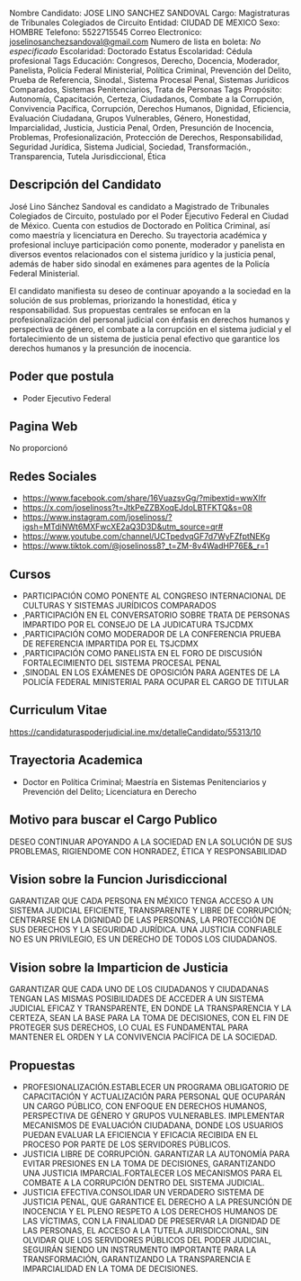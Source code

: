 Nombre Candidato: JOSE LINO SANCHEZ SANDOVAL
Cargo: Magistraturas de Tribunales Colegiados de Circuito
Entidad: CIUDAD DE MEXICO
Sexo: HOMBRE
Telefono: 5522715545
Correo Electronico: joselinosanchezsandoval@gmail.com
Numero de lista en boleta: *No especificado*
Escolaridad: Doctorado
Estatus Escolaridad: Cédula profesional
Tags Educación: Congresos, Derecho, Docencia, Moderador, Panelista, Policía Federal Ministerial, Política Criminal, Prevención del Delito, Prueba de Referencia, Sinodal., Sistema Procesal Penal, Sistemas Jurídicos Comparados, Sistemas Penitenciarios, Trata de Personas
Tags Propósito: Autonomía, Capacitación, Certeza, Ciudadanos, Combate a la Corrupción, Convivencia Pacífica, Corrupción, Derechos Humanos, Dignidad, Eficiencia, Evaluación Ciudadana, Grupos Vulnerables, Género, Honestidad, Imparcialidad, Justicia, Justicia Penal, Orden, Presunción de Inocencia, Problemas, Profesionalización, Protección de Derechos, Responsabilidad, Seguridad Jurídica, Sistema Judicial, Sociedad, Transformación., Transparencia, Tutela Jurisdiccional, Ética


## Descripción del Candidato 

José Lino Sánchez Sandoval es candidato a Magistrado de Tribunales Colegiados de Circuito, postulado por el Poder Ejecutivo Federal en Ciudad de México.  Cuenta con estudios de Doctorado en Política Criminal, así como maestría y licenciatura en Derecho. Su trayectoria académica y profesional incluye participación como ponente, moderador y panelista en diversos eventos relacionados con el sistema jurídico y la justicia penal, además de haber sido sinodal en exámenes para agentes de la Policía Federal Ministerial.

El candidato manifiesta su deseo de continuar apoyando a la sociedad en la solución de sus problemas, priorizando la honestidad, ética y responsabilidad.  Sus propuestas centrales se enfocan en la profesionalización del personal judicial con énfasis en derechos humanos y perspectiva de género, el combate a la corrupción en el sistema judicial y el fortalecimiento de un sistema de justicia penal efectivo que garantice los derechos humanos y la presunción de inocencia.


## Poder que postula

- Poder Ejecutivo Federal


## Pagina Web

No proporcionó


## Redes Sociales

- https://www.facebook.com/share/16VuazsvGg/?mibextid=wwXIfr
- https://x.com/joselinoss?t=JtkPeZZBXoqEJdoLBTFKTQ&s=08
- https://www.instagram.com/joselinoss/?igsh=MTdiNWt6MXFwcXE2aQ3D3D&utm_source=qr#
- https://www.youtube.com/channel/UCTpedvqGF7d7WyFZfptNEKg
- https://www.tiktok.com/@joselinoss8?_t=ZM-8v4WadHP76E&_r=1


## Cursos

- PARTICIPACIÓN COMO PONENTE AL CONGRESO INTERNACIONAL DE CULTURAS Y SISTEMAS JURÍDICOS COMPARADOS
- ,PARTICIPACIÓN EN EL CONVERSATORIO SOBRE TRATA DE PERSONAS IMPARTIDO POR EL CONSEJO DE LA JUDICATURA TSJCDMX
- ,PARTICIPACIÓN COMO MODERADOR DE LA CONFERENCIA PRUEBA DE REFERENCIA IMPARTIDA POR EL TSJCDMX
- ,PARTICIPACIÓN COMO PANELISTA EN EL FORO DE DISCUSIÓN FORTALECIMIENTO DEL SISTEMA PROCESAL PENAL
- ,SINODAL EN LOS EXÁMENES DE OPOSICIÓN PARA AGENTES DE LA POLICÍA FEDERAL MINISTERIAL PARA OCUPAR EL CARGO DE TITULAR


## Curriculum Vitae

https://candidaturaspoderjudicial.ine.mx/detalleCandidato/55313/10


## Trayectoria Academica

- Doctor en Política Criminal; Maestría en Sistemas Penitenciarios y Prevención del Delito; Licenciatura en Derecho


## Motivo para buscar el Cargo Publico

DESEO CONTINUAR APOYANDO A LA SOCIEDAD EN LA SOLUCIÓN DE SUS PROBLEMAS, RIGIENDOME CON HONRADEZ, ÉTICA Y RESPONSABILIDAD


## Vision sobre la Funcion Jurisdiccional

GARANTIZAR QUE CADA PERSONA EN MÉXICO TENGA ACCESO A UN SISTEMA JUDICIAL EFICIENTE, TRANSPARENTE Y LIBRE DE CORRUPCIÓN; CENTRARSE EN LA DIGNIDAD DE LAS PERSONAS, LA PROTECCIÓN DE SUS DERECHOS Y LA SEGURIDAD JURÍDICA. UNA JUSTICIA CONFIABLE NO ES UN PRIVILEGIO, ES UN DERECHO DE TODOS LOS CIUDADANOS.


## Vision sobre la Imparticion de Justicia

GARANTIZAR QUE CADA UNO DE LOS CIUDADANOS Y CIUDADANAS TENGAN LAS MISMAS POSIBILIDADES DE ACCEDER A UN SISTEMA JUDICIAL EFICAZ Y TRANSPARENTE, EN DONDE LA TRANSPARENCIA Y LA CERTEZA, SEAN LA BASE PARA LA TOMA DE DECISIONES, CON EL FIN DE PROTEGER SUS DERECHOS, LO CUAL ES FUNDAMENTAL PARA MANTENER EL ORDEN Y LA CONVIVENCIA PACÍFICA DE LA SOCIEDAD.


## Propuestas

- PROFESIONALIZACIÓN.ESTABLECER UN PROGRAMA OBLIGATORIO DE CAPACITACIÓN Y ACTUALIZACIÓN PARA PERSONAL QUE OCUPARÁN UN CARGO PÚBLICO, CON ENFOQUE EN DERECHOS HUMANOS, PERSPECTIVA DE GÉNERO Y GRUPOS VULNERABLES. IMPLEMENTAR MECANISMOS DE EVALUACIÓN CIUDADANA, DONDE LOS USUARIOS PUEDAN EVALUAR LA EFICIENCIA Y EFICACIA RECIBIDA EN EL PROCESO POR PARTE DE LOS SERVIDORES PÚBLICOS.
- JUSTICIA LIBRE DE CORRUPCIÓN. GARANTIZAR LA AUTONOMÍA PARA EVITAR PRESIONES EN LA TOMA DE DECISIONES, GARANTIZANDO UNA JUSTICIA IMPARCIAL.FORTALECER LOS MECANISMOS PARA EL COMBATE A LA CORRUPCIÓN DENTRO DEL SISTEMA JUDICIAL.
- JUSTICIA EFECTIVA.CONSOLIDAR UN VERDADERO SISTEMA DE JUSTICIA PENAL, QUE GARANTICE EL DERECHO A LA PRESUNCIÓN DE INOCENCIA Y EL PLENO RESPETO A LOS DERECHOS HUMANOS DE LAS VÍCTIMAS, CON LA FINALIDAD DE PRESERVAR LA DIGNIDAD DE LAS PERSONAS, EL ACCESO A LA TUTELA JURISDICCIONAL, SIN OLVIDAR QUE LOS SERVIDORES PÚBLICOS DEL PODER JUDICIAL, SEGUIRÁN SIENDO UN INSTRUMENTO IMPORTANTE PARA LA TRANSFORMACIÓN, GARANTIZANDO LA TRANSPARENCIA E IMPARCIALIDAD EN LA TOMA DE DECISIONES.


